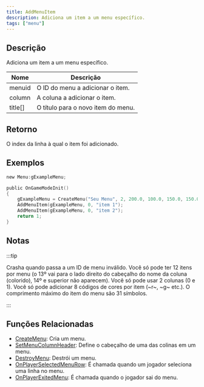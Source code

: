 ```yaml
---
title: AddMenuItem
description: Adiciona um item a um menu específico.
tags: ["menu"]
---
```


## Descrição

Adiciona um item a um menu específico.

| Nome    | Descrição                          |
| ------- | --------------------------------   |
| menuid  | O ID do menu a adicionar o item.   |
| column  | A coluna a adicionar o item.       |
| title[] | O título para o novo item do menu. |

## Retorno

O index da linha à qual o item foi adicionado.

## Exemplos

```c
new Menu:gExampleMenu;

public OnGameModeInit()
{
    gExampleMenu = CreateMenu("Seu Menu", 2, 200.0, 100.0, 150.0, 150.0);
    AddMenuItem(gExampleMenu, 0, "item 1");
    AddMenuItem(gExampleMenu, 0, "item 2");
    return 1;
}
```

## Notas

:::tip

Crasha quando passa a um ID de menu inválido. Você só pode ter 12 itens por menu (o 13º vai para o lado direito do cabeçalho do nome da coluna (colorido), 14º e superior não aparecem). Você só pode usar 2 colunas (0 e 1). Você só pode adicionar 8 códigos de cores por item (~r~, ~g~ etc.). O comprimento máximo do item do menu são 31 símbolos.

:::

## Funções Relacionadas

- [CreateMenu](CreateMenu.md): Cria um menu.
- [SetMenuColumnHeader](SetMenuColumnHeader.md): Define o cabeçalho de uma das colinas em um menu.
- [DestroyMenu](DestroyMenu.md): Destrói um menu.
- [OnPlayerSelectedMenuRow](../callbacks/OnPlayerSelectedMenuRow.md): É chamada quando um jogador seleciona uma linha no menu. 
- [OnPlayerExitedMenu](../callbacks/OnPlayerExitedMenu.md): É chamada quando o jogador sai do menu.
